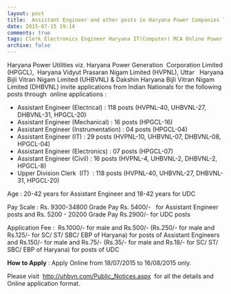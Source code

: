 ```yaml
---
layout: post
title:  Assistant Engineer and other posts in Haryana Power Companies last date 16th Aug-2015
date: 2015-07-15 19:14
comments: true
tags: Clerk Electronics Engineer Haryana IT(Computer) MCA Online Power Public-Sector
archive: false
---
```

Haryana Power Utilities viz. Haryana Power Generation  Corporation Limited (HPGCL),  Haryana Vidyut Prasaran Nigam Limited (HVPNL), Uttar   Haryana Bijli Vitran Nigam Limited (UHBVNL) & Dakshin Haryana Bijli Vitran Nigam Limited (DHBVNL) invite applications from Indian Nationals for the following posts through  online applications : 

- Assistant Engineer (Electrical) : 118 posts (HVPNL-40, UHBVNL-27, DHBVNL-31, HPGCL-20)
- Assistant Engineer (Mechanical) : 16 posts (HPGCL-16)
- Assistant Engineer (Instrumentation) : 04 posts (HPGCL-04)
- Assistant Engineer (IT) : 29 posts (HVPNL-10, UHBVNL-07, DHBVNL-08, HPGCL-04)
- Assistant Engineer (Electronics) : 07 posts (HPGCL-07)
- Assistant Engineer (Civil) : 16 posts (HVPNL-4, UHBVNL-2, DHBVNL-2, HPGCL-8)
- Upper Division Clerk  (IT)  : 118 posts (HVPNL-40, UHBVNL-27, DHBVNL-31, HPGCL-20) 

Age : 20-42 years for Assistant Engineer and 18-42 years for UDC

 
Pay Scale : Rs. 9300-34800 Grade Pay Rs. 5400/-   for Assistant Engineer posts and Rs. 5200 - 20200 Grade Pay Rs.2900/- for UDC posts

Application Fee :  Rs.1000/- for male and Rs.500/- (Rs.250/- for male and Rs.125/- for SC/ ST/ SBC/ EBP of Haryana) for posts of Assistant Engineers   and Rs.150/- for male and Rs.75/- (Rs.35/- for male and Rs.18/- for SC/ ST/ SBC/ EBP of Haryana) for posts of UDC 

**How to Apply** : Apply Online from 18/07/2015 to 16/08/2015 only.  


Please visit  <http://uhbvn.com/Public_Notices.aspx>   for all the details and  Online application format. 




